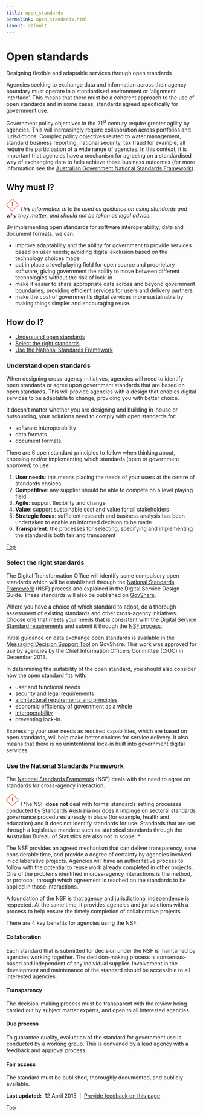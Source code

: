```yaml
---
title: open_standards
permalink: open_standards.html
layout: default
---
```

Open standards
==============

Designing flexible and adaptable services through open standards

Agencies seeking to exchange data and information across their agency boundary must operate in a standardised environment or ‘alignment interface’. This means that there must be a coherent approach to the use of open standards and in some cases, standards agreed specifically for government use.

Government policy objectives in the 21<sup>st</sup> century require greater agility by agencies. This will increasingly require collaboration across portfolios and jurisdictions. Complex policy objectives related to water management, standard business reporting, national security, tax fraud for example, all require the participation of a wide range of agencies. In this context, it is important that agencies have a mechanism for agreeing on a standardised way of exchanging data to help achieve those business outcomes (for more information see the [Australian Government National Standards Framework](http://www.finance.gov.au/policy-guides-procurement/national-standards-framework/)).

Why must I?
-----------

![Attention](../../sites/g/files/net261/f/styles/large/public/attention32.png%3Fitok=wqHBFd4O "Attention") *This information is to be used as guidance on using standards and why they matter, and should not be taken as legal advice.*

By implementing open standards for software interoperability, data and document formats, we can:

-   improve adaptability and the ability for government to provide services based on user needs; avoiding digital exclusion based on the technology choices made
-   put in place a level playing field for open source and proprietary software, giving government the ability to move between different technologies without the risk of lock-in
-   make it easier to share appropriate data across and beyond government boundaries, providing efficient services for users and delivery partners
-   make the cost of government’s digital services more sustainable by making things simpler and encouraging reuse.

How do I?
---------

-   [Understand open standards](../../node/foi_act_and_information_publication_scheme.md#understand)
-   [Select the right standards](../../node/foi_act_and_information_publication_scheme.md#select)
-   [Use the National Standards Framework](../../node/foi_act_and_information_publication_scheme.md#use)

### Understand open standards

When designing cross-agency initiatives, agencies will need to identify open standards or agree upon government standards that are based on open standards. This will provide agencies with a design that enables digital services to be adaptable to change, providing you with better choice.

It doesn't matter whether you are designing and building in-house or outsourcing, your solutions need to comply with open standards for:

-   software interoperability
-   data formats
-   document formats.

There are 6 open standard principles to follow when thinking about, choosing and/or implementing which standards (open or government approved) to use.

1.  **User needs**: this means placing the needs of your users at the centre of standards choices
2.  **Competitive**: any supplier should be able to compete on a level playing field
3.  **Agile**: support flexibility and change
4.  **Value**: support sustainable cost and value for all stakeholders
5.  **Strategic focus**: sufficient research and business analysis has been undertaken to enable an informed decision to be made
6.  **Transparent**: the processes for selecting, specifying and implementing the standard is both fair and transparent

[Top](../../node/foi_act_and_information_publication_scheme.md#)

### Select the right standards

The Digital Transformation Office will identify some compulsory open standards which will be established through the [National Standards Framework](http://www.finance.gov.au/policy-guides-procurement/national-standards-framework/) (NSF) process and explained in the Digital Service Design Guide. These standards will also be published on [GovShare](http://www.govshare.gov.au/).

Where you have a choice of which standard to adopt, do a thorough assessment of existing standards and other cross-agency initiatives. Choose one that meets your needs that is consistent with the [Digital Service Standard requirements](../../standard/foi_act_and_information_publication_scheme.md) and submit it through the [NSF process](http://www.finance.gov.au/policy-guides-procurement/national-standards-framework/).

Initial guidance on data exchange open standards is available in the [Messaging Decision Support Tool](https://www.govshare.gov.au/item-details/?rid=53589) on GovShare. This work was approved for use by agencies by the Chief Information Officers Committee (CIOC) in December 2013.

In determining the suitability of the open standard, you should also consider how the open standard fits with:

-   user and functional needs
-   security and legal requirements
-   [architectural requirements and principles](http://www.finance.gov.au/policy-guides-procurement/australian-government-architecture-aga/cross-agency-services-architecture-principles/)
-   economic efficiency of government as a whole
-   [interoperability](http://www.finance.gov.au/policy-guides-procurement/interoperability-frameworks/)
-   preventing lock-in.

Expressing your user needs as required capabilities, which are based on open standards, will help make better choices for service delivery. It also means that there is no unintentional lock-in built into government digital services.

### Use the National Standards Framework

The [National Standards Framework](http://www.finance.gov.au/policy-guides-procurement/national-standards-framework/) (NSF) deals with the need to agree on standards for cross-agency interaction.

![Attention](../../sites/g/files/net261/f/styles/large/public/attention32.png%3Fitok=wqHBFd4O "Attention") T*he NSF **does not** deal with formal standards setting processes conducted by [Standards Australia](http://www.standards.org.au/) nor does it impinge on sectoral standards governance procedures already in place (for example, health and education) and it does not identify standards for use. Standards that are set through a legislative mandate such as statistical standards through the Australian Bureau of Statistics are also not in scope. *

The NSF provides an agreed mechanism that can deliver transparency, save considerable time, and provide a degree of certainty by agencies involved in collaborative projects. Agencies will have an authoritative process to follow with the potential to reuse work already completed in other projects. One of the problems identified in cross-agency interactions is the method, or protocol, through which agreement is reached on the standards to be applied in those interactions.

A foundation of the NSF is that agency and jurisdictional independence is respected. At the same time, it provides agencies and jurisdictions with a process to help ensure the timely completion of collaborative projects.

There are 4 key benefits for agencies using the NSF.

#### Collaboration

Each standard that is submitted for decision under the NSF is maintained by agencies working together. The decision-making process is consensus-based and independent of any individual supplier. Involvement in the development and maintenance of the standard should be accessible to all interested agencies.

#### Transparency

The decision-making process must be transparent with the review being carried out by subject matter experts, and open to all interested agencies.

#### Due process

To guarantee quality, evaluation of the standard for government use is conducted by a working group. This is convened by a lead agency with a feedback and approval process.

#### Fair access

The standard must be published, thoroughly documented, and publicly available.

**Last updated:**  12 April 2015  |  [Provide feedback on this page](../../feedback-design-guidance%3Furl_from=Using%2520Open%2520Standards.html)

[Top](../../node/foi_act_and_information_publication_scheme.md#)

